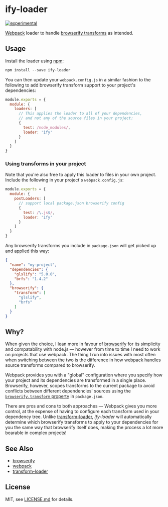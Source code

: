 # ify-loader

[![experimental](http://badges.github.io/stability-badges/dist/experimental.svg)](http://github.com/badges/stability-badges)

[Webpack](https://github.com/webpack/webpack) loader to handle [browserify transforms]() as intended.

## Usage

Install the loader using [npm](https://npmjs.com/):

``` glsl
npm install --save ify-loader
```

You can then update your `webpack.config.js` in a similar fashion to the following to add browserify transform support to your project's dependencies:

``` javascript
module.exports = {
  module: {
    loaders: [
      // This applies the loader to all of your dependencies,
      // and not any of the source files in your project:
      {
        test: /node_modules/,
        loader: 'ify'
      }
    ]
  }
}
```

### Using transforms in your project

Note that you're also free to apply this loader to files in your own project. Include the following in your project's `webpack.config.js`:

``` javascript
module.exports = {
  module: {
    postLoaders: [
      // support local package.json browserify config
      {
        test: /\.js$/,
        loader: 'ify'
      }
    ]
  }
}
```

Any browserify transforms you include in `package.json` will get picked up and applied this way:

``` json
{
  "name": "my-project",
  "dependencies": {
    "glslify": "5.0.0",
    "brfs": "1.4.2"
  },
  "browserify": {
    "transform": [
      "glslify",
      "brfs"
    ]
  }
}
```

## Why?

When given the choice, I lean more in favour of [browserify](http://browserify.org) for its simplicity and compatability with node.js — however from time to time I need to work on projects that use webpack. The thing I run into issues with most often when switching between the two is the difference in how webpack handles source transforms compared to browserify.

Webpack provides you with a "global" configuration where you specify how your project and its dependencies are transformed in a single place. Browserify, however, scopes transforms to the current package to avoid conflicts between different dependencies' sources using the  [`browserify.transform` property](https://github.com/substack/node-browserify#browserifytransform) in `package.json`.

There are pros and cons to both approaches — Webpack gives you more control, at the expense of having to configure each transform used in your dependency tree. Unlike [transform-loader](https://github.com/webpack/transform-loader), *ify-loader* will automatically determine which browserify transforms to apply to your dependencies for you the same way that browserify itself does, making the process a lot more bearable in complex projects!

## See Also

* [browserify](https://github.com/substack/node-browserify)
* [webpack](https://github.com/webpack/webpack)
* [transform-loader](https://github.com/webpack/transform-loader)

## License

MIT, see [LICENSE.md](http://github.com/hughsk/ify-loader/blob/master/LICENSE.md) for details.
